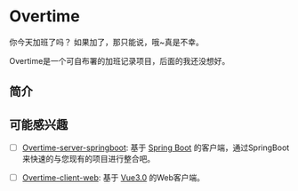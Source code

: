 # Overtime
你今天加班了吗？ 如果加了，那只能说，哦~真是不幸。

Overtime是一个可自布署的加班记录项目，后面的我还没想好。

## 简介


## 可能感兴趣
- [ ] [Overtime-server-springboot](overtime-server-springboot): 基于 [Spring Boot](https://spring.io/projects/spring-boot/) 的客户端，通过SpringBoot来快速的与您现有的项目进行整合吧。

- [ ] [Overtime-client-web](https://github.com/Lost-and-found-project/overtime-client-web): 基于 [Vue3.0](https://v3.cn.vuejs.org/) 的Web客户端。


